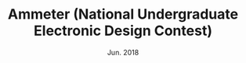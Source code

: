 ---
title: "Ammeter (National Undergraduate Electronic Design Contest)"
collection: projects_mcu
permalink: /projects/mcu/ammeter
excerpt: "This is the project for National Undergraduate Electronic Design Contest - Local Division TI Cup Race and won the second prize."
date: Jun. 2018
selected: true
---